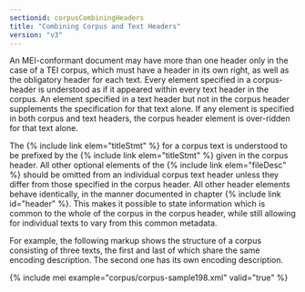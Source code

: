 ```yaml
---
sectionid: corpusCombiningHeaders
title: "Combining Corpus and Text Headers"
version: "v3"
---
```


An MEI-conformant document may have more than one header only in the case of a TEI
corpus,
which must have a header in its own right, as well as the obligatory header for each
text.
Every element specified in a corpus-header is understood as if it appeared within
every text
header in the corpus. An element specified in a text header but not in the corpus
header
supplements the specification for that text alone. If any element is specified in
both corpus
and text headers, the corpus header element is over-ridden for that text alone.

The {% include link elem="titleStmt" %} for a corpus text is understood to be prefixed by the {% include link elem="titleStmt" %} given in the corpus header. All other optional elements of the
{% include link elem="fileDesc" %} should be omitted from an individual corpus text header
unless they differ from those specified in the corpus header. All other header elements
behave
identically, in the manner documented in chapter {% include link id="header" %}. This makes it
possible to state information which is common to the whole of the corpus in the corpus
header,
while still allowing for individual texts to vary from this common metadata.

For example, the following markup shows the structure of a corpus consisting of three
texts,
the first and last of which share the same encoding description. The second one has
its own
encoding description.

{% include mei example="corpus/corpus-sample198.xml" valid="true" %}
